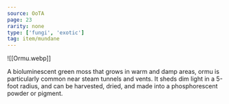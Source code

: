 ```yaml
---
source: OoTA
page: 23
rarity: none
type: ['fungi', 'exotic']
tag: item/mundane
---
```


![[Ormu.webp]]

A bioluminescent green moss that grows in warm and damp areas, ormu is particularly common near steam tunnels and vents. It sheds dim light in a 5-foot radius, and can be harvested, dried, and made into a phosphorescent powder or pigment.   
